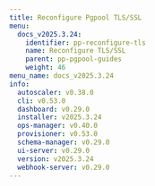 ```yaml
---
title: Reconfigure Pgpool TLS/SSL
menu:
  docs_v2025.3.24:
    identifier: pp-reconfigure-tls
    name: Reconfigure TLS/SSL
    parent: pp-pgpool-guides
    weight: 46
menu_name: docs_v2025.3.24
info:
  autoscaler: v0.38.0
  cli: v0.53.0
  dashboard: v0.29.0
  installer: v2025.3.24
  ops-manager: v0.40.0
  provisioner: v0.53.0
  schema-manager: v0.29.0
  ui-server: v0.29.0
  version: v2025.3.24
  webhook-server: v0.29.0
---
```



